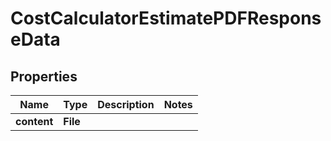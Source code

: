 

# CostCalculatorEstimatePDFResponseData


## Properties

| Name | Type | Description | Notes |
|------------ | ------------- | ------------- | -------------|
|**content** | **File** |  |  |



